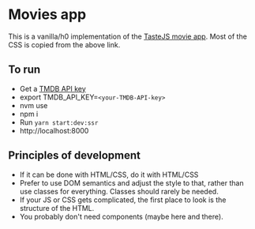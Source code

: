 # Movies app

This is a vanilla/h0 implementation of the [TasteJS movie app](https://github.com/tastejs/next-movies).
Most of the CSS is copied from the above link.

## To run
- Get a [TMDB API key](https://developers.themoviedb.org/3/getting-started)
- export TMDB_API_KEY=`<your-TMDB-API-key>`
- nvm use
- npm i
- Run `yarn start:dev:ssr` 
- http://localhost:8000

## Principles of development
- If it can be done with HTML/CSS, do it with HTML/CSS
- Prefer to use DOM semantics and adjust the style to that, rather than use classes for everything. Classes should rarely be needed.
- If your JS or CSS gets complicated, the first place to look is the structure of the HTML.
- You probably don't need components (maybe here and there).